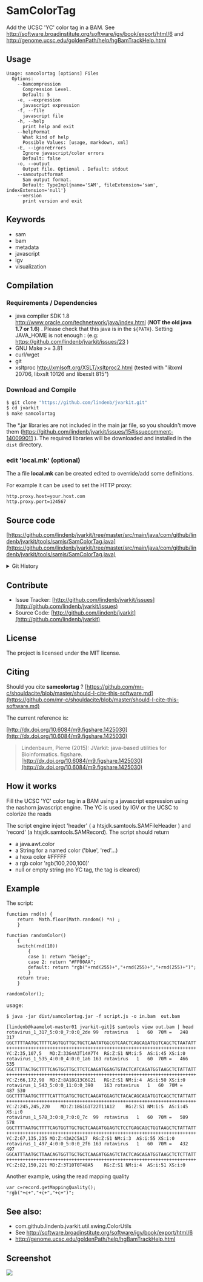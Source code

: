 # SamColorTag

Add the UCSC 'YC' color tag in a BAM. See http://software.broadinstitute.org/software/igv/book/export/html/6 and http://genome.ucsc.edu/goldenPath/help/hgBamTrackHelp.html


## Usage

```
Usage: samcolortag [options] Files
  Options:
    --bamcompression
      Compression Level.
      Default: 5
    -e, --expression
      javascript expression
    -f, --file
      javascript file
    -h, --help
      print help and exit
    --helpFormat
      What kind of help
      Possible Values: [usage, markdown, xml]
    -E, --ignoreErrors
      Ignore javascript/color errors
      Default: false
    -o, --output
      Output file. Optional . Default: stdout
    --samoutputformat
      Sam output format.
      Default: TypeImpl{name='SAM', fileExtension='sam', indexExtension='null'}
    --version
      print version and exit

```


## Keywords

 * sam
 * bam
 * metadata
 * javascript
 * igv
 * visualization


## Compilation

### Requirements / Dependencies

* java compiler SDK 1.8 http://www.oracle.com/technetwork/java/index.html (**NOT the old java 1.7 or 1.6**) . Please check that this java is in the `${PATH}`. Setting JAVA_HOME is not enough : (e.g: https://github.com/lindenb/jvarkit/issues/23 )
* GNU Make >= 3.81
* curl/wget
* git
* xsltproc http://xmlsoft.org/XSLT/xsltproc2.html (tested with "libxml 20706, libxslt 10126 and libexslt 815")


### Download and Compile

```bash
$ git clone "https://github.com/lindenb/jvarkit.git"
$ cd jvarkit
$ make samcolortag
```

The *.jar libraries are not included in the main jar file, so you shouldn't move them (https://github.com/lindenb/jvarkit/issues/15#issuecomment-140099011 ).
The required libraries will be downloaded and installed in the `dist` directory.

### edit 'local.mk' (optional)

The a file **local.mk** can be created edited to override/add some definitions.

For example it can be used to set the HTTP proxy:

```
http.proxy.host=your.host.com
http.proxy.port=124567
```
## Source code 

[https://github.com/lindenb/jvarkit/tree/master/src/main/java/com/github/lindenb/jvarkit/tools/samjs/SamColorTag.java](https://github.com/lindenb/jvarkit/tree/master/src/main/java/com/github/lindenb/jvarkit/tools/samjs/SamColorTag.java)


<details>
<summary>Git History</summary>

```
Wed May 17 14:09:36 2017 +0200 ; fix typo bioalcidae ; https://github.com/lindenb/jvarkit/commit/9db2344e7ce840df02c5a7b4e2a91d6f1a5f2e8d
Wed May 10 20:57:52 2017 +0200 ; YC tag ; https://github.com/lindenb/jvarkit/commit/a9515d969d27c76ccd0814a093e886d71904b0f2
Wed May 10 17:47:49 2017 +0200 ; samcolortag ; https://github.com/lindenb/jvarkit/commit/d02cc5469b98d2719ec93887788ce9c1cc181e08
```

</details>

## Contribute

- Issue Tracker: [http://github.com/lindenb/jvarkit/issues](http://github.com/lindenb/jvarkit/issues)
- Source Code: [http://github.com/lindenb/jvarkit](http://github.com/lindenb/jvarkit)

## License

The project is licensed under the MIT license.

## Citing

Should you cite **samcolortag** ? [https://github.com/mr-c/shouldacite/blob/master/should-I-cite-this-software.md](https://github.com/mr-c/shouldacite/blob/master/should-I-cite-this-software.md)

The current reference is:

[http://dx.doi.org/10.6084/m9.figshare.1425030](http://dx.doi.org/10.6084/m9.figshare.1425030)

> Lindenbaum, Pierre (2015): JVarkit: java-based utilities for Bioinformatics. figshare.
> [http://dx.doi.org/10.6084/m9.figshare.1425030](http://dx.doi.org/10.6084/m9.figshare.1425030)


## How it works

Fill the  UCSC 'YC' color tag in a BAM using a javascript expression using
the nashorn javascript engine. The YC is used by IGV or the UCSC to colorize the reads

The script engine inject 'header' ( a htsjdk.samtools.SAMFileHeader ) and 'record' (a htsjdk.samtools.SAMRecord).
The script should return 

* a java.awt.color
* a String for a named color ('blue', 'red'...)
* a hexa color #FFFFF
* a rgb color 'rgb(100,200,100)'
* null or empty string (no YC tag, the tag is cleared)

## Example

The script:

```
function rnd(n) {
    return  Math.floor(Math.random() *n) ;
	}

function randomColor()
	{
	switch(rnd(10))
		{
		case 1: return "beige";
		case 2: return "#FF00AA";
		default: return "rgb("+rnd(255)+","+rnd(255)+","+rnd(255)+")";
		}
	return true;
	}

randomColor();
```

usage:

```
$ java -jar dist/samcolortag.jar -f script.js -o in.bam  out.bam

[lindenb@kaamelot-master01 jvarkit-git]$ samtools view out.bam | head
rotavirus_1_317_5:0:0_7:0:0_2de	99	rotavirus	1	60	70M	=	248	317	GGCTTTTAATGCTTTTCAGTGGTTGCTGCTCAATATGGCGTCAACTCAGCAGATGGTCAGCTCTAATATT	++++++++++++++++++++++++++++++++++++++++++++++++++++++++++++++++++++++	YC:Z:35,107,5	MD:Z:33G4A3T14A7T4	RG:Z:S1	NM:i:5	AS:i:45	XS:i:0
rotavirus_1_535_4:0:0_4:0:0_1a6	163	rotavirus	1	60	70M	=	466	535	GGCTTTTACTGCTTTTCAGTGGTTGCTTCTCAAGATGGAGTGTACTCATCAGATGGTAAGCTCTATTATT	++++++++++++++++++++++++++++++++++++++++++++++++++++++++++++++++++++++	YC:Z:66,172,98	MD:Z:8A18G13C6G21	RG:Z:S1	NM:i:4	AS:i:50	XS:i:0
rotavirus_1_543_5:0:0_11:0:0_390	163	rotavirus	1	60	70M	=	487	530	GGCTTTTAATGCTTTTCATTTGATGCTGCTCAAGATGGAGTCTACACAGCAGATGGTCAGCTCTATTATT	++++++++++++++++++++++++++++++++++++++++++++++++++++++++++++++++++++++	YC:Z:245,245,220	MD:Z:18G1G1T22T11A12	RG:Z:S1	NM:i:5	AS:i:45	XS:i:0
rotavirus_1_578_3:0:0_7:0:0_7c	99	rotavirus	1	60	70M	=	509	578	GGCTTTTAATGCTTTTCAGTGGTTGCTGCTCAAGATGGAGTCTCCTGAGCAGCTGGTAAGCTCTATTATT	++++++++++++++++++++++++++++++++++++++++++++++++++++++++++++++++++++++	YC:Z:67,135,235	MD:Z:43A2C5A17	RG:Z:S1	NM:i:3	AS:i:55	XS:i:0
rotavirus_1_497_4:0:0_5:0:0_2f6	163	rotavirus	1	60	70M	=	432	497	GGCATTTAATGCTTAACAGTGGTTGCTGCTCAAGATGGAGTCTACTCAGCAGATGGTAAGCTCTCTTATT	++++++++++++++++++++++++++++++++++++++++++++++++++++++++++++++++++++++	YC:Z:82,150,221	MD:Z:3T10T0T48A5	RG:Z:S1	NM:i:4	AS:i:51	XS:i:0
```

Another example, using the read mapping quality

```
var c=record.getMappingQuality();
"rgb("+c+","+c+","+c+")";
```


## See also:
  * com.github.lindenb.jvarkit.util.swing.ColorUtils
  * See http://software.broadinstitute.org/software/igv/book/export/html/6
  * http://genome.ucsc.edu/goldenPath/help/hgBamTrackHelp.html

## Screenshot

<img src="https://pbs.twimg.com/media/C_eefreXUAAO-rX.jpg"/>


